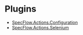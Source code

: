 # Plugins

- [SpecFlow.Actions.Configuration](./SpecFlow.Actions.Configuration)
- [SpecFlow.Actions.Selenium](./SpecFlow.Actions.Selenium/)

